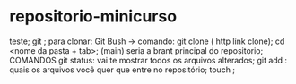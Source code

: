 # repositorio-minicurso
teste;
git <comando>;
para clonar: Git Bush -> comando: git clone ( http link clone);
cd <nome da pasta + tab>;
(main) seria a brant principal do repositorio;
COMANDOS
git status: vai te mostrar todos os arquivos alterados;
git add <arquivo>: quais os arquivos você quer que entre no repositório;
touch <nome do arquivo>;

